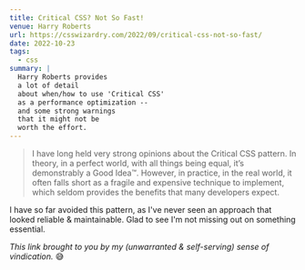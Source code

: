 ```yaml
---
title: Critical CSS? Not So Fast!
venue: Harry Roberts
url: https://csswizardry.com/2022/09/critical-css-not-so-fast/
date: 2022-10-23
tags:
  - css
summary: |
  Harry Roberts provides
  a lot of detail
  about when/how to use 'Critical CSS'
  as a performance optimization --
  and some strong warnings
  that it might not be
  worth the effort.
---
```


> I have long held very strong opinions about the Critical CSS pattern.
> In theory, in a perfect world, with all things being equal,
> it’s demonstrably a Good Idea™.
> However, in practice, in the real world,
> it often falls short
> as a fragile and expensive technique to implement,
> which seldom provides the benefits that many developers expect.

I have so far avoided this pattern,
as I've never seen an approach
that looked reliable & maintainable.
Glad to see I'm not missing out
on something essential.

_This link brought to you
by my (unwarranted & self-serving)
sense of vindication._ 😅
